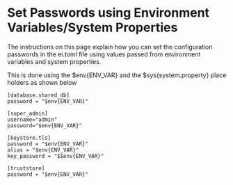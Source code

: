 # Set Passwords using Environment Variables/System Properties

The instructions on this page explain how you can set the configuration passwords in the ei.toml file using values passed from environment variables and system properties. 

This is done using the $env{ENV_VAR} and the $sys{system.property} place holders as shown below

```
[database.shared_db]
password = "$env{ENV_VAR}"

[super_admin]
username="admin"
password="$env{ENV_VAR}"

[keystore.tls]
password = "$env{ENV_VAR}" 
alias = "$env{ENV_VAR}" 
key_password = "$$env{ENV_VAR}"  

[truststore]                  
password = "$env{ENV_VAR}" 
``` 


